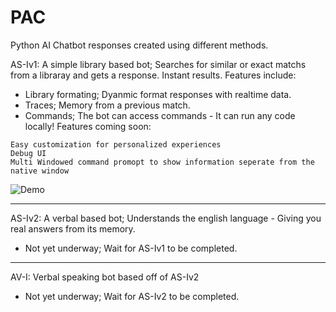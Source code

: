 # PAC
 Python AI Chatbot responses created using different methods.
 
 AS-Iv1: A simple library based bot; Searches for similar or exact matchs from a libraray and gets a response. Instant results. Features include:
 - Library formating; Dyanmic format responses with realtime data.
 - Traces; Memory from a previous match.
 - Commands; The bot can access commands - It can run any code locally!
 Features coming soon:
 ```
Easy customization for personalized experiences
Debug UI
Multi Windowed command promopt to show information seperate from the native window
```
![Demo](https://aeroweb.netlify.app/packages/box/demo.gif)
******
AS-Iv2: A verbal based bot; Understands the english language - Giving you real answers from its memory.
 - Not yet underway; Wait for AS-Iv1 to be completed.
******
AV-I: Verbal speaking bot based off of AS-Iv2
 - Not yet underway; Wait for AS-Iv2 to be completed.